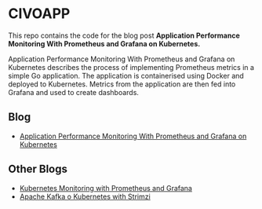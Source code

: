 # CIVOAPP

This repo contains the code for the blog post  **Application Performance Monitoring With Prometheus and Grafana on Kubernetes.**

Application Performance Monitoring With Prometheus and Grafana on Kubernetes describes the process of implementing Prometheus metrics in a simple Go application. The application is containerised using Docker and deployed to Kubernetes. Metrics from the application are then fed into Grafana and used to create dashboards. 

## Blog

+ [Application Performance Monitoring With Prometheus and Grafana on Kubernetes](https://www.civo.com/learn/application-performance-monitoring-with-prometheus-and-grafana-on-kubernetes)

## Other Blogs
+ [Kubernetes Monitoring with Prometheus and Grafana](https://www.civo.com/learn/kubernetes-monitoring-with-prometheus-and-grafana)
+ [Apache Kafka o Kubernetes with Strimzi](https://www.civo.com/learn/installing-an-apache-kafka-cluster-on-kubernetes-using-strimzi-and-gitops)
